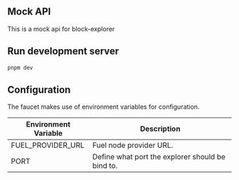 ## Mock API

This is a mock api for block-explorer

## Run development server

```sh
pnpm dev
```

## Configuration

The faucet makes use of environment variables for configuration.

| Environment Variable | Description                                      |
| -------------------- | ------------------------------------------------ |
| FUEL_PROVIDER_URL    | Fuel node provider URL.                          |
| PORT                 | Define what port the explorer should be bind to. |
